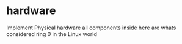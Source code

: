 # hardware
Implement Physical hardware all components inside here are whats considered ring 0 in the Linux world
